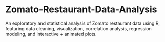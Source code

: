 # Zomato-Restaurant-Data-Analysis
An exploratory and statistical analysis of Zomato restaurant data using R, featuring data cleaning, visualization, correlation analysis, regression modeling, and interactive + animated plots.
